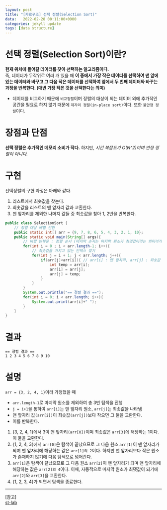 ```yaml
---
layout: post
title: "[자료구조] 선택 정렬(Selection Sort)"
data:   2022-02-28 00:11:00+0900
categories: jekyll update
tags: [data structure]
---
```

# 선택 정렬(Selection Sort)이란?
**현재 위치에 들어갈 데이터를 찾아 선택하는 알고리즘이다.**  
즉, 데이터가 무작위로 여러 개 있을 때 **이 중에서 가장 작은 데이터를 선택하여 맨 앞에 있는 데이터와 바꾸고 그 다음 작은 데이터를 선택하여 앞에서 두 번째 데이터와 바꾸는 과정을 반복한다. (매번 가장 작은 것을 선택한다는 의미)**  
- 데이터를 비교하기 때문에 `비교정렬`이며 정렬의 대상이 되는 데이터 외에 추가적인 공간을 필요로 하지 않기 때문에 `제자리 정렬(in-place sort)`이다. 또한 `불안정 정렬`이다.

# 장점과 단점
**선택 정렬은 추가적인 메모리 소비가 작다.** 하지만, *시간 복잡도가 O(N^2)이며 안정 정렬이 아니다.*  

# 구현
선택정렬의 구현 과정은 아래와 같다.
1. 리스트에서 최솟값을 찾는다.  
2. 최솟값을 리스트의 맨 앞자리 값과 교환한다.  
3. 맨 앞자리를 제외한 나머지 값들 중 최솟값을 찾아 1, 2번을 반복한다.  

```java
public class SelectionSort {
    // 정렬 대상 배열 선언
    public static int[] arr = {9, 7, 8, 6, 5, 4, 3, 2, 1, 10};
    public static void main(String[] args){
        // 바깥 반복문 : 정렬 순서 (마지막 순서는 마지막 원소가 최댓값이라는 의미이기에 -1을 함.)
        for(int i = 0 ; i < arr.length-1; i++){
            // 최솟값을 가지고 있는 인덱스 찾기
            for(int j = i + 1; j < arr.length; j++){
                if(arr[j]<arr[i]){ // arr[i] : 맨 앞자리, arr[j] : 최솟값
                    int temp = arr[i];
                    arr[i] = arr[j];
                    arr[j] = temp;
                }
            }
        }
        System.out.println("== 졍렬 결과 ==");
        for(int i = 0; i < arr.length; i++){
            System.out.print(arr[i]+" ");
        }
    }
}
```

# 결과
```console
== 졍렬 결과 ==
1 2 3 4 5 6 7 8 9 10 
```

# 설명
`arr = {3, 2, 4, 1}`이라 가정했을 때  
- `arr.length-1`로 마지막 원소를 제외하여 총 3번 탐색을 진행  
- `j = i+1`을 통하여 `arr[i]`는 맨 앞자리 원소, `arr[j]`는 최솟값을 나타냄  
- 맨 앞자리 값`(arr[i])`이 최솟값`(arr[j])`보다 작으면 그 둘을 교환한다.  
- 이를 반복한다.  
1. {3, 2, 4, 1}에서 3이 맨 앞자리`(arr[0])`이며 최솟값은 `arr[3]`에 해당하는 1이다. 이 둘을 교환한다.
2. {1, 2, 4, 3}에서 `arr[0]`은 탐색이 끝났으므로 그 다음 원소 `arr[1]`이 맨 앞자리가 되며 맨 앞자리에 해당하는 값은 `arr[1]의 2`이다. 하지만 맨 앞자리보다 작은 원소가 존재하지 않기에 다음 탐색으로 넘어간다.  
3. `arr[1]`은 탐색이 끝났으므로 그 다음 원소 `arr[2]`이 맨 앞자리가 되며 맨 앞자리에 해당하는 값은 `arr[2]의 4`이다. 이때, 자동적으로 마지막 원소가 최댓값이 되기에 `arr[2]`와 `arr[3]`을 교환한다.  
4. {1, 2, 3, 4}가 되면서 탐색을 종료한다.  

  
---
[참고]  
[st-lab](https://st-lab.tistory.com/168)  